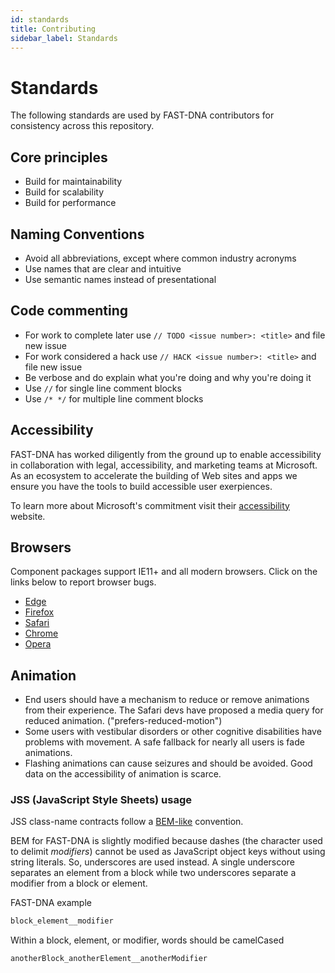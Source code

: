 ```yaml
---
id: standards
title: Contributing
sidebar_label: Standards
---
```


# Standards

The following standards are used by FAST-DNA contributors for consistency across this repository.

## Core principles

* Build for maintainability
* Build for scalability
* Build for performance

## Naming Conventions

* Avoid all abbreviations, except where common industry acronyms
* Use names that are clear and intuitive
* Use semantic names instead of presentational

## Code commenting

* For work to complete later use `// TODO <issue number>: <title>` and file new issue
* For work considered a hack use `// HACK <issue number>: <title>` and file new issue
* Be verbose and do explain what you're doing and why you're doing it
* Use `//` for single line comment blocks
* Use `/* */` for multiple line comment blocks

## Accessibility

FAST-DNA has worked diligently from the ground up to enable accessibility in collaboration with legal, accessibility, and marketing teams at Microsoft. As an ecosystem to accelerate the building of Web sites and apps we ensure you have the tools to build accessible user exerpiences.

To learn more about Microsoft's commitment visit their [accessibility](https://www.microsoft.com/en-us/accessibility) website.

## Browsers

Component packages support IE11+ and all modern browsers. Click on the links below to report browser bugs.

* [Edge](https://developer.microsoft.com/en-us/microsoft-edge/platform/issues/)
* [Firefox](https://bugzilla.mozilla.org/)
* [Safari](https://bugs.webkit.org/)
* [Chrome](https://bugs.chromium.org/p/chromium/issues/list)
* [Opera](https://bugs.opera.com/wizard/desktop)

## Animation

* End users should have a mechanism to reduce or remove animations from their experience. The Safari devs have proposed a media query for reduced animation. ("prefers-reduced-motion")
* Some users with vestibular disorders or other cognitive disabilities have problems with movement. A safe fallback for nearly all users is fade animations.
* Flashing animations can cause seizures and should be avoided. Good data on the accessibility of animation is scarce.

### JSS (JavaScript Style Sheets) usage

JSS class-name contracts follow a [BEM-like](http://getbem.com/naming/) convention.

BEM for FAST-DNA is slightly modified because dashes (the character used to delimit *modifiers*) cannot be used as JavaScript object keys without using string literals. So, underscores are used instead. A single underscore separates an element from a block while two underscores separate a modifier from a block or element.

FAST-DNA example

```html
block_element__modifier
```

Within a block, element, or modifier, words should be camelCased

```html
anotherBlock_anotherElement__anotherModifier
```